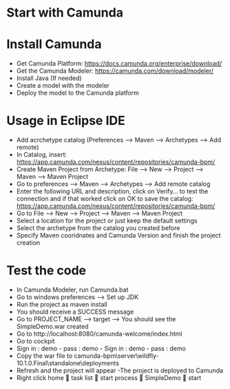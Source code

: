 # Start with Camunda

# Install Camunda

- Get Camunda Platform: https://docs.camunda.org/enterprise/download/
- Get the Camunda Modeler: https://camunda.com/download/modeler/ 
- Install Java (If needed)
- Create a model with the modeler
- Deploy the model to the Camunda platform

# Usage in Eclipse IDE

- Add acrchetype catalog (Preferences --> Maven --> Archetypes --> Add remote)
- In Catalog, insert: https://app.camunda.com/nexus/content/repositories/camunda-bpm/
- Create Maven Project from Archetype: File --> New --> Project --> Maven --> Maven Project
- Go to preferences --> Maven --> Archetypes --> Add remote catalog
- Enter the following URL and description, click on Verify… to test the connection and if that worked click on OK to save the catalog: 
https://app.camunda.com/nexus/content/repositories/camunda-bpm/
- Go to File --> New --> Project --> Maven --> Maven Project
- Select a location for the project or just keep the default settings
- Select the archetype from the catalog you created before
- Specify Maven cooridnates and Camunda Version and finish the project creation

# Test the code

- In Camunda Modeler, run Camunda.bat
- Go to windows preferences --> Set up JDK
- Run the project as maven install
- You should receive a SUCCESS message
- Go to PROJECT_NAME --> target --> You should see the SimpleDemo.war created
- Go to http://localhost:8080/camunda-welcome/index.html
- Go to cockpit
- Sign in : demo -  pass : demo  - Sign in : demo -  pass : demo
- Copy the war file to camunda-bpm\server\wildfly-10.1.0.Final\standalone\deployments
- Refresh and the project will appear -The project is deployed to Camunda
- Right click home  task list  start process  SimpleDemo  start
